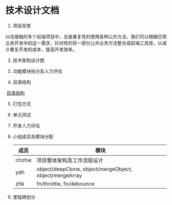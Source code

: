 # 技术设计文档

1. 项目背景

​	以往接触的多个前端项目中，总是重复性的使用各种公共方法，我们可以根据日常业务开发中的这一需求，针对性的将一部分公共业务方法整合成前端工具库，以减少重复开发的成本，提高开发效率。



2. 技术架构设计图



3. 功能模块拆分及人力评估



4. 目录结构

​	[目录结构](./tree.md)



5. 打包方式



6. 单元测试



7. 开发人力评估



8. 小组成员及模块分配

   | 成员  | 模块                                                    |
   | ----- | ------------------------------------------------------- |
   | chzhw | 项目整体架构及工作流程设计                              |
   | ydh   | object/deepClone, object/mergeObject, object/mergeArray |
   | zhk   | fn/throttle, fn/debounce                                |

   



9. 里程碑划分



